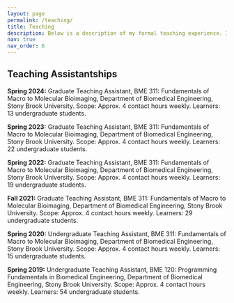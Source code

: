 ```yaml
---
layout: page
permalink: /teaching/
title: Teaching
description: Below is a description of my formal teaching experience. I have also personally mentored more than 10 undergraduate research assistants during my graduate degree.
nav: true
nav_order: 6
---
```


## Teaching Assistantships

**Spring 2024:** Graduate Teaching Assistant, BME 311: Fundamentals of Macro to Molecular Bioimaging, Department of Biomedical Engineering, Stony Brook University. Scope: Approx. 4 contact hours weekly. Learners: 13 undergraduate students.

**Spring 2023:** Graduate Teaching Assistant, BME 311: Fundamentals of Macro to Molecular Bioimaging, Department of Biomedical Engineering, Stony Brook University. Scope: Approx. 4 contact hours weekly. Learners: 22 undergraduate students.

**Spring 2022:** Graduate Teaching Assistant, BME 311: Fundamentals of Macro to Molecular Bioimaging, Department of Biomedical Engineering, Stony Brook University. Scope: Approx. 4 contact hours weekly. Learners: 19 undergraduate students.

**Fall 2021:** Graduate Teaching Assistant, BME 311: Fundamentals of Macro to Molecular Bioimaging, Department of Biomedical Engineering, Stony Brook University. Scope: Approx. 4 contact hours weekly. Learners: 29 undergraduate students.

**Spring 2020:** Undergraduate Teaching Assistant, BME 311: Fundamentals of Macro to Molecular Bioimaging, Department of Biomedical Engineering, Stony Brook University. Scope: Approx. 4 contact hours weekly. Learners: 15 undergraduate students.

**Spring 2019:** Undergraduate Teaching Assistant, BME 120: Programming Fundamentals in Biomedical Engineering, Department of Biomedical Engineering, Stony Brook University. Scope: Approx. 4 contact hours weekly. Learners: 54 undergraduate students.